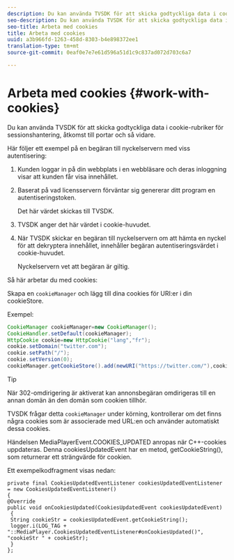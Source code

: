 ```yaml
---
description: Du kan använda TVSDK för att skicka godtyckliga data i cookie-rubriker för sessionshantering, åtkomst till portar och så vidare.
seo-description: Du kan använda TVSDK för att skicka godtyckliga data i cookie-rubriker för sessionshantering, åtkomst till portar och så vidare.
seo-title: Arbeta med cookies
title: Arbeta med cookies
uuid: a3b966fd-1263-458d-8303-b4e898372ee1
translation-type: tm+mt
source-git-commit: 0eaf0e7e7e61d596a51d1c9c837ad072d703c6a7

---
```



# Arbeta med cookies {#work-with-cookies}

Du kan använda TVSDK för att skicka godtyckliga data i cookie-rubriker för sessionshantering, åtkomst till portar och så vidare.

Här följer ett exempel på en begäran till nyckelservern med viss autentisering:

1. Kunden loggar in på din webbplats i en webbläsare och deras inloggning visar att kunden får visa innehållet.
1. Baserat på vad licensservern förväntar sig genererar ditt program en autentiseringstoken.

   Det här värdet skickas till TVSDK.
1. TVSDK anger det här värdet i cookie-huvudet.
1. När TVSDK skickar en begäran till nyckelservern om att hämta en nyckel för att dekryptera innehållet, innehåller begäran autentiseringsvärdet i cookie-huvudet.

   Nyckelservern vet att begäran är giltig.

Så här arbetar du med cookies:

Skapa en `cookieManager` och lägg till dina cookies för URI:er i din cookieStore.

Exempel:

```java
CookieManager cookieManager=new CookieManager(); 
CookieHandler.setDefault(cookieManager);  
HttpCookie cookie=new HttpCookie("lang","fr"); 
cookie.setDomain("twitter.com");  
cookie.setPath("/"); 
cookie.setVersion(0); 
cookieManager.getCookieStore().add(newURI("https://twitter.com/"),cookie);
```

>[!TIP]
>
>När 302-omdirigering är aktiverat kan annonsbegäran omdirigeras till en annan domän än den domän som cookien tillhör.

TVSDK frågar detta `cookieManager` under körning, kontrollerar om det finns några cookies som är associerade med URL:en och använder automatiskt dessa cookies.

Händelsen MediaPlayerEvent.COOKIES_UPDATED anropas när C++-cookies uppdateras. Denna cookiesUpdatedEvent har en metod, getCookieString(), som returnerar ett strängvärde för cookien.

Ett exempelkodfragment visas nedan:

```
private final CookiesUpdatedEventListener cookiesUpdatedEventListener = new CookiesUpdatedEventListener()  
{ 
@Override 
public void onCookiesUpdated(CookiesUpdatedEvent cookiesUpdatedEvent) 
 { 
 String cookieStr = cookiesUpdatedEvent.getCookieString();  
 logger.i(LOG_TAG + "::MediaPlayer.CookiesUpdatedEventListener#onCookiesUpdated()", "cookieStr " + cookieStr);  
 }  
};
```

